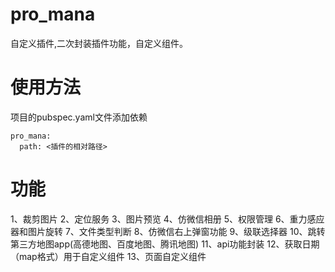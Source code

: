 # pro_mana

自定义插件,二次封装插件功能，自定义组件。

# 使用方法

项目的pubspec.yaml文件添加依赖

    pro_mana:
      path: <插件的相对路径>

# 功能
  1、裁剪图片
  2、定位服务
  3、图片预览
  4、仿微信相册
  5、权限管理
  6、重力感应器和图片旋转
  7、文件类型判断
  8、仿微信右上弹窗功能
  9、级联选择器
  10、跳转第三方地图app(高德地图、百度地图、腾讯地图)
  11、api功能封装
  12、获取日期（map格式）用于自定义组件
  13、页面自定义组件